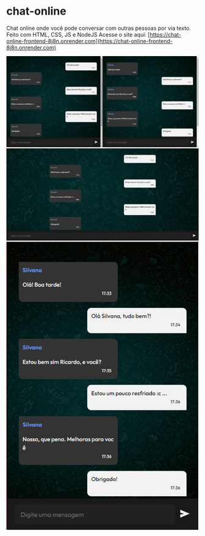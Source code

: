 # chat-online
Chat online onde você pode conversar com outras pessoas por via texto. Feito com HTML, CSS, JS e NodeJS
Acesse o site aqui: [https://chat-online-frontend-8j8n.onrender.com](https://chat-online-frontend-8j8n.onrender.com)

![Imagem do site](./img/tela.png)
![Imagem do site](./img/tela2.png)
![Imagem do site](./img/tela3.png)
